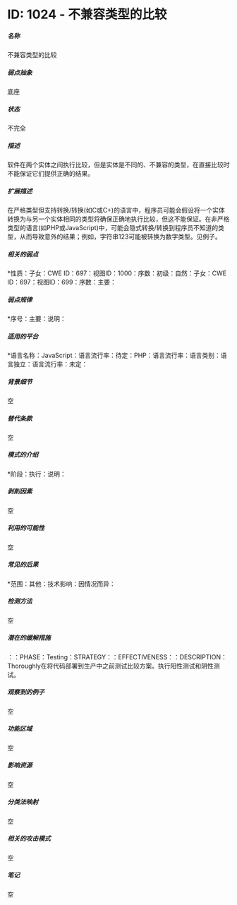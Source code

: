 # ID: 1024 - 不兼容类型的比较
<h5>名称</h5>不兼容类型的比较
<h5>弱点抽象</h5>底座
<h5>状态</h5>不完全
<h5>描述</h5>软件在两个实体之间执行比较，但是实体是不同的、不兼容的类型，在直接比较时不能保证它们提供正确的结果。
<h5>扩展描述</h5>在严格类型但支持转换/转换(如C或C+)的语言中，程序员可能会假设将一个实体转换为与另一个实体相同的类型将确保正确地执行比较，但这不能保证。在非严格类型的语言(如PHP或JavaScript)中，可能会隐式转换/转换到程序员不知道的类型，从而导致意外的结果；例如，字符串123可能被转换为数字类型。见例子。
<h5>相关的弱点</h5>*性质：子女：CWE ID：697：视图ID：1000：序数：初级：自然：子女：CWE ID：697：视图ID：699：序数：主要：
<h5>弱点规律</h5>*序号：主要：说明：
<h5>适用的平台</h5>*语言名称：JavaScript：语言流行率：待定：PHP：语言流行率：语言类别：语言独立：语言流行率：未定：
<h5>背景细节</h5>空
<h5>替代条款</h5>空
<h5>模式的介绍</h5>*阶段：执行：说明：
<h5>剥削因素</h5>空
<h5>利用的可能性</h5>空
<h5>常见的后果</h5>*范围：其他：技术影响：因情况而异：
<h5>检测方法</h5>空
<h5>潜在的缓解措施</h5>：：PHASE：Testing：STRATEGY：：EFFECTIVENESS：：DESCRIPTION：Thoroughly在将代码部署到生产中之前测试比较方案。执行阳性测试和阴性测试。
<h5>观察到的例子</h5>空
<h5>功能区域</h5>空
<h5>影响资源</h5>空
<h5>分类法映射</h5>空
<h5>相关的攻击模式</h5>空
<h5>笔记</h5>空

